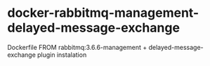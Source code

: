 # docker-rabbitmq-management-delayed-message-exchange
Dockerfile FROM rabbitmq:3.6.6-management + delayed-message-exchange plugin instalation
